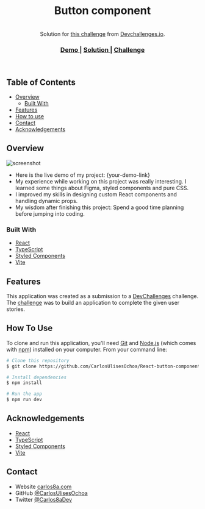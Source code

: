 <h1 align="center">Button component</h1>

<br/>

<div align="center">
   Solution for <a href="https://devchallenges.io/challenges/ohgVTyJCbm5OZyTB2gNY" target="_blank">this challenge</a> from  <a href="https://devchallenges.io/" target="_blank">Devchallenges.io</a>.
</div>

<div align="center">
  <h3>
    <a href="#!">
      Demo
    </a>
    <span> | </span>
    <a href="https://github.com/CarlosUlisesOchoa/React-button-component">
      Solution
    </a>
    <span> | </span>
    <a href="https://devchallenges.io/challenges/ohgVTyJCbm5OZyTB2gNY">
      Challenge
    </a>
  </h3>
</div>

<br />

## Table of Contents

- [Overview](#overview)
  - [Built With](#built-with)
- [Features](#features)
- [How to use](#how-to-use)
- [Contact](#contact)
- [Acknowledgements](#acknowledgements)

## Overview

<!-- Replace the URL with the screenshot of your project -->

![screenshot](https://github.com/CarlosUlisesOchoa/React-button-component/assets/26280134/1254f60c-4fb7-4f84-b581-f25a005dc000)

- Here is the live demo of my project: {your-demo-link}
- My experience while working on this project was really interesting. I learned some things about Figma, styled components and pure CSS.
- I improved my skills in designing custom React components and handling dynamic props.
- My wisdom after finishing this project: Spend a good time planning before jumping into coding.

### Built With

- [React](https://reactjs.org/)
- [TypeScript](https://www.typescriptlang.org/)
- [Styled Components](https://styled-components.com/)
- [Vite](https://vitejs.dev/)

## Features

This application was created as a submission to a [DevChallenges](https://devchallenges.io/challenges) challenge. The [challenge](https://devchallenges.io/challenges/ohgVTyJCbm5OZyTB2gNY) was to build an application to complete the given user stories.

## How To Use

To clone and run this application, you'll need [Git](https://git-scm.com) and [Node.js](https://nodejs.org/en/download/) (which comes with [npm](http://npmjs.com)) installed on your computer. From your command line:

```bash
# Clone this repository
$ git clone https://github.com/CarlosUlisesOchoa/React-button-component

# Install dependencies
$ npm install

# Run the app
$ npm run dev
```

## Acknowledgements

- [React](https://reactjs.org/)
- [TypeScript](https://www.typescriptlang.org/)
- [Styled Components](https://styled-components.com/)
- [Vite](https://vitejs.dev/)

## Contact

- Website [carlos8a.com](https://carlos8a.com)
- GitHub [@CarlosUlisesOchoa](https://github.com/carlosulisesochoa)
- Twitter [@Carlos8aDev](https://twitter.com/carlos8adev)
